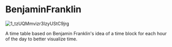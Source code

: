# BenjaminFranklin

![1_tzUQMmvizr3IzyUStC9jrg](https://github.com/vinitkesh/BenjaminFranklin/assets/139075087/0a7f0961-280c-430a-8cc7-f8320aa42a80)


A time table based on Benjamin Franklin's idea of a time block for each hour of the day to better visualize time.
